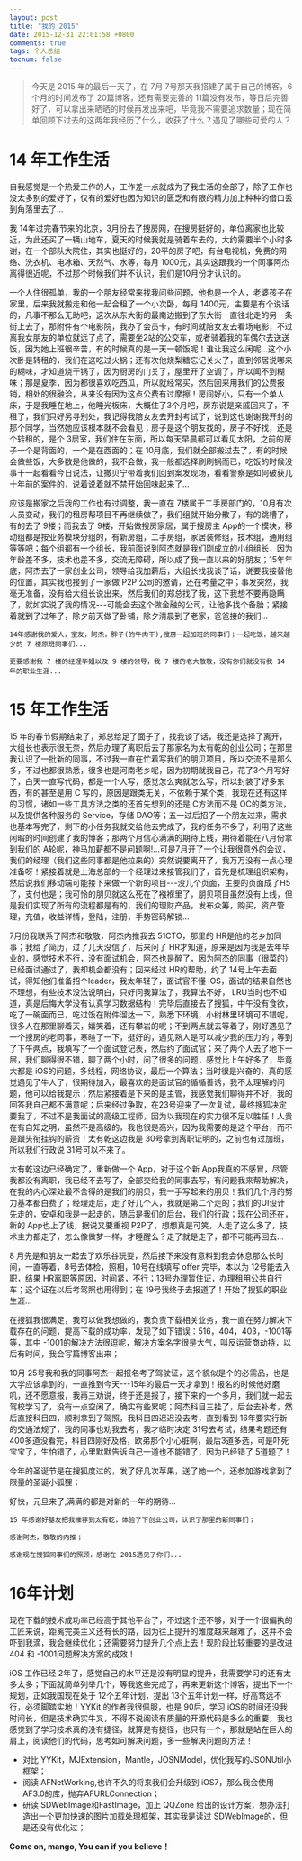 ```yaml
---
layout: post
title: "我的 2015"
date: 2015-12-31 22:01:58 +0800
comments: true
tags: 个人总结
tocnum: false
---
```


> 今天是 2015 年的最后一天了，在 7月 7号那天我搭建了属于自己的博客，6个月的时间发布了 20篇博客，还有需要完善的 11篇没有发布，等日后完善好了，可以拿出来晒晒的时候再发出来吧，毕竟我不需要追求数量；现在简单回顾下过去的这两年我经历了什么，收获了什么？遇见了哪些可爱的人？

<!--more-->

# 14 年工作生活


自我感觉是一个热爱工作的人，工作差一点就成为了我生活的全部了，除了工作也没太多别的爱好了，仅有的爱好也因为知识的匮乏和有限的精力加上种种的借口丢到角落里去了...

我 14年过完春节来的北京，3月份去了搜房网，在搜房挺好的，单位离家也比较近，为此还买了一辆山地车，夏天的时候我就是骑着车去的，大约需要半个小时多谢，在一个部队大院住，其实也挺好的，20平的房子吧，有台电视机，免费的网络、洗衣机、电冰箱、天然气、水等，每月 1000元，其实这跟我的一个同事阿杰离得很近呢，不过那个时候我们并不认识，我们是10月份才认识的。

一个人住很孤单，我的一个朋友经常来找我问些问题，他也是一个人，老婆孩子在家里，后来我就搬走和他一起合租了一个小次卧，每月 1400元，主要是有个说话的，凡事不那么无助吧，这次从东大街的最南边搬到了东大街一直往北走的另一条街上去了，那附件有个电影院，我办了会员卡，有时间就陪女友去看场电影，不过离我女朋友的单位就远了点了，需要坐2站的公交车，或者骑着我的车偶尔去送送饭，因为她上班很辛苦，有的时候真的是一天一顿饭呢！谁让我这么闲呢...这个小次卧是转租的，我们在这吃过火锅；还有次他烧梨糖忘记关火了，直到邻居说哪来的糊味，才知道烧干锅了，因为厨房的门关了，屋里开了空调了，所以闻不到糊味；那是夏季，因为都很喜欢吃西瓜，所以就经常买，然后回来用我们的公费报销，相处的很融洽，从来没有因为这点公费有过摩擦！房间好小，只有一个单人床，于是我睡在地上，他睡光板床，大概住了3个月吧，房东说是亲戚回来了，不租了，我们只好另寻别处，我记得我陪女友去开封考试了，说到这也谢谢我开封的那个同学，当然她应该根本就不会看见；房子是这个朋友找的，房子不好找，还是个转租的，是个 3居室，我们住在东面，所以每天早晨都可以看见太阳，之前的房子一个是背面的，一个是在西面的；在 10月底，我们就全部搬过去了，有的时候会做些饭，大多数是他做的，我不会做，我一般都选择刷刷锅而已，吃饭的时候没事干一起看看今日说法，让撒贝宁带着我们回到案发现场，看看警察是如何破获几十年前的案件的，说着说着就不禁开始回味起来了...

应该是搬家之后我的工作也有过调整，我一直在 7楼属于二手房部门的，10月有次人员变动，我们的租房帮项目不再继续做了，我们组就开始分散了，有的跳槽了，有的去了 9楼；而我去了 9楼，开始做搜房家居，属于搜房主 App的一个模块，移动组都是按业务模块分组的，有新房组，二手房组，家居装修组，技术组，通用组等等吧；每个组都有一个组长，我前面说到阿杰就是我们刚成立的小组组长，因为年龄差不多，技术也差不多，交流无障碍，所以成了我一直以来的好朋友；15年年底，阿杰去了一家创业公司，领导给我加薪后，大组长找我谈了话，说要我接替他的位置，其实我也接到了一家做 P2P 公司的邀请，还在考量之中；事发突然，我毫无准备，没有给大组长说出来，然后我们的郑总找了我，这下我想不要再隐瞒了，就如实说了我的情况---可能会去这个做金融的公司，让他多找个备胎；紧接着就到了过年了，除夕前天做了卧铺，除夕清晨到了老家，爸爸接的我们...

```
14年感谢我的爱人，室友，阿杰，胖子(的牛肉干),搜房一起加班的同事们；一起吃饭，越来越少的 7 楼原班同事们...

更要感谢我 7 楼的经理毕姐以及 9 楼的领导，我 7 楼的老大敬敬，没有你们就没有我 14 年的职业生涯...
```

# 15 年工作生活

15 年的春节假期结束了，郑总给足了面子了，找我谈了话，我还是选择了离开，大组长也表示很无奈，然后办理了离职后去了那家名为太有乾的创业公司；在那里我认识了一批新的同事，不过我一直在忙着写我们的朋贝项目，所以交流不是那么多，不过也都很熟悉，很多也是河南老乡呢，因为初期就我自己，花了3个月写好了，白天一直写代码，都是一个人写，感觉怎么爽就怎么写，所以封装了好多东西，有的甚至是用 C 写的，原因是跟类无关，不依赖于某个类，我现在还有这样的习惯，诸如一些工具方法之类的还首先想到的还是 C方法而不是 OC的类方法，以及提供各种服务的 Service，存储 DAO等；五一过后招了一个朋友过来，需求也基本写完了，剩下的小任务我就交给他去完成了，我的任务不多了，利用了这些闲暇的时间创建了我的博客；那两个月信心满满的期待上线，期待着能在八月份拿到我们的 A轮呢，神马加薪都不是问题啊!...可是7月开了一个让我很意外的会议，我们的经理（我们这些同事都是他拉来的）突然说要离开了，我万万没有一点心理准备呀！紧接着就是上海总部的一个经理过来接管我们了，首先是梳理组织架构，然后说我们移动端可能接下来做一个新的项目---没几个页面，主要的页面成了H5了，支付也是；我可怜的朋贝就这么死在了襁褓里了，朋贝项目虽然没有上线，但是我们实现了所有的流程都是有的，我们的理财产品，发布众筹，购买，资产管理，充值，收益详情，登陆，注册，手势密码解锁...


7月份我联系了阿杰和敬敬，阿杰内推我去 51CTO，那里的 HR是他的老乡加同事；我给了简历，过了几天没信了，后来问了 HR才知道，原来是因为我是去年毕业的，感觉技术不行，没有面试机会，阿杰也是醉了，因为阿杰的同事（很菜的）已经面试通过了，我却机会都没有；回来经过 HR的帮助，约了 14号上午去面试，得知他们准备招个leader，我太年轻了，面试官不懂 iOS，面试的结果自然也不理想，有些技术没法说明白，只好问我算法了，我算法不好， LRU当时也不知道，真是后悔大学没有认真学习数据结构！完毕后直接去了搜狐，中午没有食欲，吃了一碗面而已，吃过饭在附件溜达一下，熟悉下环境，小树林里环境可不错呢，很多人在那里聊着天，嬉笑着，还有攀岩的呢；不到两点就去等着了，刚好遇见了一个搜房的老同事，寒暄了一下，挺好的，遇见熟人是可以减少我的压力的；等到了下午两点，我填写了一个面试登记表，然后约了面试官；来了两个人去了地下一层，我们聊得很不错，聊了两个小时，问了很多的问题，感觉比上午好多了，毕竟大都是 iOS的问题，多线程，网络协议，最后一个算法；当时很是兴奋的，真的感觉遇见了牛人了，很期待加入，最喜欢的是面试官的循循善诱，我不太理解的问题，他可以给我提示；然后紧接着是下来的是主管，我感觉我们聊得并不好，我的回答我自己都不满意呢；后来经过争取，在23号迎来了一次复试，最终搜狐决定要我了，不过不是我面试的高级工程师，因为以我现在的实力很不足以胜任！人贵在有自知之明，虽然不是高级的，我也很是高兴，因为我需要的是这个平台，而不是跟头衔挂钩的薪资！太有乾这边我是 30号拿到离职证明的，之前也有过加班，所以我们行政说 31号可以不来了。

太有乾这边已经确定了，重新做一个 App，对于这个新 App我真的不感冒，尽管我都没有离职，我已经不去写了，全部交给我的同事去写，有问题我来帮助解决，在我的内心深处最不舍得的是我们的朋贝，我一手写起来的朋贝！我们几个月的努力基本都白费了；经理走后，走了好几个人，我就是第二个走的；我们的UI设计先走的，安卓和我是一起走的，随后是我们的后台，我们的行政；现在公司还在，新的 App也上了线，据说又要重视 P2P了，想想真是可笑，人走了这么多了，技术主力都走了，怎么像做梦一样，才睡醒么？走了就是走了，都不可能再回去...

8 月先是和朋友一起去了欢乐谷玩耍，然后接下来没有意料到我会休息那么长时间，一直等着，8号去体检，照相，10号在线填写 offer 完毕，本以为 12号能去入职，结果 HR离职等原因，时间紧，不行；13号办理暂住证，办理租用公共自行车；这个证在以后考驾照也用得到；在 19号我终于去报道了！开始了搜狐的职业生涯...

在搜狐我很满足，我可以做我想做的，我负责下载相关业务，我一直在努力解决下载存在的问题，提高下载的成功率，发现了如下错误：516，404，403，-1001等等，其中 -1001的解决方法很逗呢，解决方案名字很是大气，叫反运营商劫持，以后有时间，我会写篇博客出来；

10月 25号我和我的同事阿杰一起报名考了驾驶证，这个貌似是个的必需品，也是大学应该拿到的，一直推到今天---15年的最后一天才拿到！报名的时候他好磨叽，还不愿意报，我再三劝说，终于还是报了，接下来的一个多月，我们就一起去驾校学习了，没有一点空闲了，确实有些累呢；阿杰科目三挂了，后台去补考，然后直接科目四，顺利拿到了驾照，我科目四迟迟没去考，直到看到 16年要实行新的交通法规了，我的同事也劝我去考，我才临时决定 31号去考试，结果考题还有 400多道没看完，科目四刚好及格，欧弟那个小心脏啊，最后3道多选，可是吓死宝宝了，生怕错了，心里默默告诉自己一道也不能错了，因为已经错了 5道题了！

今年的圣诞节是在搜狐度过的，发了好几次苹果，送了她一个，还参加游戏拿到了限量的圣诞小狐狸；

好快，元旦来了,满满的都是对新的一年的期待...

```
15 年感谢好基友把我推荐到太有乾，体验了下创业公司，认识了那里的新同事们；

感谢阿杰，敬敬的内推；

感谢现在搜狐同事们的照顾，感谢在 2015遇见了你们...
```

16年计划
=======

现在下载的技术成功率已经高于其他平台了，不过这个还不够，对于一个很偏执的工匠来说，距离完美主义还有长的路，因为往上提升的难度越来越难了，这并不会吓到我滴，我会继续优化；还需要努力提升几个点上去！现阶段比较重要的是改进 404 和 -1001问题解决方案的成效！

iOS 工作已经 2年了，感觉自己的水平还是没有明显的提升，我需要学习的还有太多太多；下面就简单列举几个，等我这些完成了，再来更新这个博客，提出下一个规划，正如我国现在处于 12个五年计划，提出 13个五年计划一样，好高骛远不行，必须脚踏实地！YYKit 的作者我很佩服，也是 90后，学习 iOS的时间还没我时间长，但是技术确实牛叉，不得不说阅读有质量的开源代码是多么的重要，我也感觉到了学习技术真的没有捷径，就算是有捷径，也只有一个，那就是站在巨人的肩上，阅读他们的代码，思考如可解决问题，多一些解决问题的方法！

- 对比 YYKit，MJExtension，Mantle，JOSNModel，优化我写的JSONUtil小框架；
- 阅读 AFNetWorking,也许不久的将来我们会升级到 iOS7，那么我会使用 AF3.0的库，抛弃AFURLConnection；
- 研读 SDWebImage和FastImage，加上 QQZone 给出的设计方案，想办法打造出一个更加快速的图片加载处理框架，其实我是读过 SDWebImage的，但是还没有优化过；

**Come on, mango, You can if you believe！**
